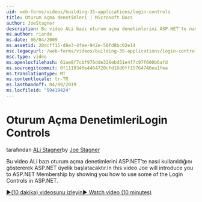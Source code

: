 ```yaml
---
uid: web-forms/videos/building-35-applications/login-controls
title: Oturum açma denetimleri | Microsoft Docs
author: JoeStagner
description: Bu video ALi bazı oturum açma denetimlerini ASP.NET'te nasıl kullanıldığını göstererek ASP.NET üyelik başlatacaktır.
ms.author: riande
ms.date: 06/04/2009
ms.assetid: 20dcff15-d8e3-4fee-942e-50fd8bc02e14
msc.legacyurl: /web-forms/videos/building-35-applications/login-controls
msc.type: video
ms.openlocfilehash: 61ae8f7cbf976dde326ebd51e4f7c97f600b6afd
ms.sourcegitcommit: 0f1119340e4464720cfd16d0ff15764746ea1fea
ms.translationtype: MT
ms.contentlocale: tr-TR
ms.lasthandoff: 04/09/2019
ms.locfileid: "59419424"
---
```

# <a name="login-controls"></a><span data-ttu-id="6a445-103">Oturum Açma Denetimleri</span><span class="sxs-lookup"><span data-stu-id="6a445-103">Login Controls</span></span>

<span data-ttu-id="6a445-104">tarafından [ALi Stagner](https://github.com/JoeStagner)</span><span class="sxs-lookup"><span data-stu-id="6a445-104">by [Joe Stagner](https://github.com/JoeStagner)</span></span>

<span data-ttu-id="6a445-105">Bu video ALi bazı oturum açma denetimlerini ASP.NET'te nasıl kullanıldığını göstererek ASP.NET üyelik başlatacaktır.</span><span class="sxs-lookup"><span data-stu-id="6a445-105">In this video Joe will introduce you to ASP.NET Membership by showing you how to use some of the Login Controls in ASP.NET.</span></span>

[<span data-ttu-id="6a445-106">&#9654;(10 dakika) videosunu izleyin</span><span class="sxs-lookup"><span data-stu-id="6a445-106">&#9654; Watch video (10 minutes)</span></span>](https://channel9.msdn.com/Blogs/ASP-NET-Site-Videos/login-controls)
